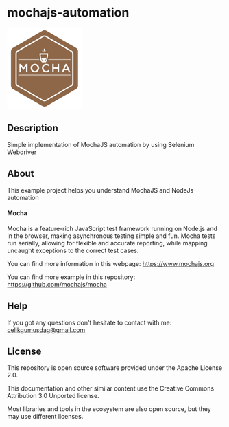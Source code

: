 # mochajs-automation

![Mocha JS](https://github.com/celikgumusdag/mochajs-automation/blob/master/img/mochajs.png)

Description
------------
Simple implementation of MochaJS automation by using Selenium Webdriver

About
------------
This example project helps you understand MochaJS and NodeJs automation

#### Mocha

Mocha is a feature-rich JavaScript test framework running on Node.js and in the browser, making asynchronous testing simple and fun. Mocha tests run serially, allowing for flexible and accurate reporting, while mapping uncaught exceptions to the correct test cases.

You can find more information in this webpage: https://www.mochajs.org

You can find more example in this repository: https://github.com/mochajs/mocha

Help
------------
If you got any questions don't hesitate to contact with me: [celikgumusdag@gmail.com](mailto:celikgumusdag@gmail.com)

License
------------
This repository is open source software provided under the Apache License 2.0. 

This documentation and other similar content use the Creative Commons Attribution 3.0 Unported license. 

Most libraries and tools in the ecosystem are also open source, but they may use different licenses.
